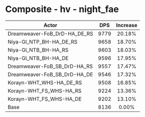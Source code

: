# Composite - hv - night_fae
| Actor | DPS | Increase |
|---|:---:|:---:|
|Dreamweaver-FoB_DrD-HA_DE_RS|9779|20.18%|
|Niya-GI_NTP_BH-HA_DE_RS|9658|18.70%|
|Niya-GI_NTB_BH-HA_RS|9603|18.03%|
|Niya-GI_NTB_BH-HA_DE|9596|17.95%|
|Dreamweaver-FoB_SB_DrD-HA_RS|9557|17.47%|
|Dreamweaver-FoB_SB_DrD-HA_DE|9546|17.32%|
|Korayn-WHT_WHS-HA_DE_RS|9508|16.85%|
|Korayn-WHT_FS_WHS-HA_RS|9224|13.36%|
|Korayn-WHT_FS_WHS-HA_DE|9202|13.10%|
|Base|8136|0.00%|
